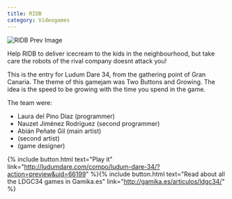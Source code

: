 ```yaml
---
title: RIDB
category: Videogames
---
```


![RIDB Prev Image](https://img.itch.zone/aW1hZ2UvNDczMTkvMjA1NjQyLnBuZw==/315x250%23c/O%2FaW1H.png)

Help RIDB to deliver icecream to the kids in the neighbourhood, but take care the robots of the rival company doesnt attack you!

This is the entry for Ludum Dare 34, from the gathering point of Gran Canaria. The theme of this gamejam was Two Buttons and Growing. The idea is the speed to be growing with the time you spend in the game. 

The team were:
- Laura del Pino Díaz (programmer)
- Nauzet Jiménez Rodríguez (second programmer)
- Abián Peñate Gil (main artist)
- (second artist)
- (game designer)

{% include button.html text="Play it" link="http://ludumdare.com/compo/ludum-dare-34/?action=preview&uid=66199" %}{% include button.html text="Read about all the LDGC34 games in Gamika.es"  link="http://gamika.es/articulos/ldgc34/" %}